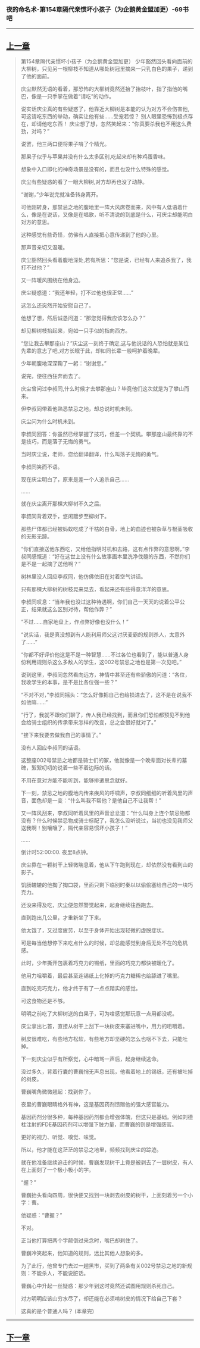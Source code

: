 ### 夜的命名术-第154章隔代亲惯坏小孩子（为企鹅黄金盟加更）-69书吧

--------
[上一章](./fbc3f6a8587d47179c741423eb051200.md)
--------


>
>
>
>第154章隔代亲惯坏小孩子（为企鹅黄金盟加更）
>少年豁然回头看向面前的大柳树，只见另一根柳枝不知道从哪处树冠里摘来一只乳白色的果子，递到了他的面前。
>
>庆尘默然无语的看着，那恐怖的大柳树竟然还抬了抬枝叶，指了指他的嘴巴，像是一只手掌在做着“请吃”的动作。
>
>说实话庆尘真的有些疑惑了，他靠近大柳树是本能的认为对方不会伤害他,可这请吃东西的举动，确实让他有些……受宠若惊？
>别人眼里恐怖到极点存在，却请他吃东西！
>庆尘想了想，忽然笑起来：“你真要杀我也不用这么费劲，对吗？”
>
>说罢，他三两口便将果子啃了个精光。
>
>那果子似乎与苹果并没有什么太多区别,吃起来却有种鸡蛋香味。
>
>想象中入口即化的神奇场景是没有的，而且也没什么特殊的感觉。
>
>庆尘有些疑惑的看了一眼大柳树,对方却再也没了动静。
>
>“谢谢，”少年说完就准备转身离开。
>
>可他刚转身，那禁忌之地的腹地里一阵大风席卷而来，风中有人低语着什么，像是在说话，又像是在唱歌，听不清说的到底是什么，可庆尘却能明白对方的意思。
>
>这种感觉有些奇怪，仿佛有人直接把心意传递到了他的心里。
>
>那声音亲切又温暖。
>
>庆尘豁然回头看着腹地深处,若有所思：“您是说，已经有人来追杀我了，我打不过他？”
>
>又一阵暖风围绕在他身边。
>
>庆尘疑惑道：“我还年轻，打不过他也很正常……”
>
>这怎么还突然开始安慰自己了。
>
>他想了想，然后诚恳问道：“那您觉得我应该怎么办？”
>
>却见柳树枝抬起来，宛如一只手似的指向西方。
>
>“您让我去攀那座山？”庆尘这一刻终于确定,这与他说话的人恐怕就是某位先辈的意志了吧,对方长眠于此，却如同长辈一般呵护着晚辈。
>
>少年朝腹地深深鞠了一躬：“谢谢您。”
>
>说完，便往西狂奔而去了。
>
>庆尘曾问过李叔同,什么时候才去攀那座山？毕竟他们这次就是为了攀山而来。
>
>但李叔同带着他熟悉禁忌之地，却总说时机未到。
>
>庆尘问为什么时机未到。
>
>李叔同回答：你虽然已经掌握了技巧，但差一个契机。攀那座山最终靠的不是技巧，而是落子无悔的勇气。
>
>当时庆尘说，老师，您给翻译翻译，什么叫落子无悔的勇气。
>
>李叔同笑而不语。
>
>现在庆尘明白了，原来是差一个人追杀自己……
>
>……
>
>就在庆尘离开那棵大柳树不久之后。
>
>李叔同背着双手，悠闲踱步至柳树下。
>
>那些尸体都已经被蚂蚁吃成了干枯的白骨，地上的血迹也被杂草与根茎吸收的无影无踪。
>
>“你们直接送他东西吃，又给他指明时机和去路，这有点作弊的意思啊，”李叔同感慨道：“好在这世上没有什么故事画本里洗净伐髓的东西，不然你们是不是一起摘了送他啊？”
>
>树林里没人回应李叔同，他仿佛依旧在对着空气讲话。
>
>只有那棵大柳树的树枝晃来晃去，看起来还有些得意洋洋的意思。
>
>李叔同叹息：“当年我也没过这种待遇啊，你们自己一天天的说着公平公正，结果就这么区别对待，帮他作弊？”
>
>“不过……自家地盘上，作点弊好像也没什么！”
>
>“说实话，我是真没想到有人能利用师父这讨厌麦霸的规则杀人，太意外了……”
>
>“你都不好评价他这是不是一种智慧……不过各位也看到了，能以普通人身份利用规则杀这么多敌人的学生，这002号禁忌之地也是第一次见吧。”
>
>说到这里，李叔同忽然看向远方，神情中甚至还有些骄傲的问道：“各位，我收学生的本事，是不是比各位强一些？”
>
>“不对不对，”李叔同摇头：“怎么好像把自己也给损进去了，这不是在说我不如他嘛……”
>
>“行了，我就不跟你们聊了，传人我已经找到，而且你们恐怕都预见不到他会给骑士组织的传承带来怎样的改变，总之会很好就对了。”
>
>“接下来我要去做我自己的事情了。”
>
>没有人回应李叔同的话语。
>
>这整座002号禁忌之地都是骑士们的冢，他就像是一个晚辈面对长辈的墓碑，絮絮叨叨的说着一些不着边际的话。
>
>不用在意对方能不能听到，能够排遣思念就好。
>
>下一刻，禁忌之地的腹地内传来疾风的呼啸声，李叔同细细的听着风里的声音，面色却是一变：“什么叫我不帮他？是他自己不让我帮！”
>
>又一阵风刮来，李叔同听着风里的声音忿忿道：“什么叫身上连个禁忌物都没有？什么时候禁忌物成骑士标配了，我怎么没听说过，当初也没见我师父送我啊！别嚷嚷了，隔代亲容易惯坏小孩子！”
>
>……
>
>倒计时52:00:00.
>夜里8点钟。
>
>庆尘靠在一颗树干上轻微喘息着，他从下午跑到现在，却依然没有看到山的影子。
>
>饥肠辘辘的他掏了掏口袋，里面只剩下临别时秦以以偷偷塞给自己的一块巧克力。
>
>还没来得及吃，庆尘便忽然警觉起来，起身继续往西跑去。
>
>直到跑出几公里，才重新坐了下来。
>
>他太饿了，又过度疲劳，以至于身体开始出现轻微的虚脱症状。
>
>可是每当他想停下来吃点什么的时候，却总能感觉到身后无处不在的危机感。
>
>此时，少年撕开包裹着巧克力的锡纸，里面的巧克力都快被暖化了。
>
>他用力咀嚼着，最后甚至连锡纸上化掉的巧克力糖稀也给舔进了嘴里。
>
>直到吃完巧克力，他才终于有了一点点踏实的感觉。
>
>可这食物还是不够。
>
>明明之前吃了大柳树送的白果子，可为啥感觉那玩意一点用都没呢。
>
>庆尘拿出匕首，直接从树干上刮下一块树皮来塞进嘴中，用力的咀嚼着。
>
>树皮很难吃，有些地方松软，有些地方却坚硬的怎么也咽不下去，只能吐掉。
>
>下一刻庆尘似乎有所察觉，心中暗骂一声后，起身继续逃命。
>
>没过多久，背着行囊的曹巍悄无声息出现，他看着地上的锡纸，还有被吐掉的树皮。
>
>曹巍嘴角微微翘起：找到你了。
>
>夜里的曹巍眼睛格外有神，这是基因药剂馈赠他的强大感官能力。
>
>基因药剂分很多种，每种基因药剂都会增强体魄，但这只是基础。例如刘德柱注射的FDE基因药剂可以增强下肢力量，而曹巍的则是增强感官。
>
>更好的视力、听觉、嗅觉、味觉。
>
>所以，他才能在这茫茫的禁忌之地里，频频找到庆尘的踪迹。
>
>就在他准备继续追击的时候，曹巍发现树干上竟是被剥去了一层树皮，有人在上面刻了一个极小极小的字。
>
>“握？”
>
>曹巍抬头看向四周，很快便又找到一块剥去树皮的树干，上面刻着另一个小字：曹。
>
>他疑惑：“曹握？”
>
>不对。
>
>正当他打算把两个字颠倒过来念时，嘴巴却刹住了。
>
>曹巍冷笑起来，他知道的规则，远比其他人想象的多。
>
>为了此行，他曾专门去过一趟黑市，买到了两条有关002号禁忌之地的新规则：不能杀人，不能说脏话。
>
>曹巍心中升起一丝疑惑：那少年到这时竟然还试图用规则杀死自己。
>
>对方明明应该山穷水尽了，却还能在必须啃树皮的情况下给自己下套？
>
>这真的是个普通人吗？
>(本章完)
>
>

--------
[下一章](./dd48c3def7f85dafb689a0dbb5969f4c.md)
--------
